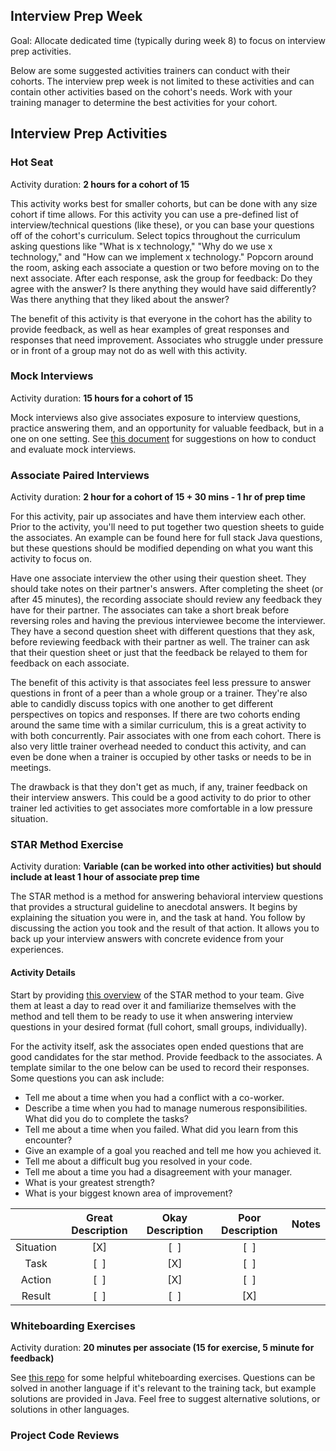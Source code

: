 ## Interview Prep Week

Goal: Allocate dedicated time (typically during week 8) to focus on interview prep activities. 

Below are some suggested activities trainers can conduct with their cohorts. The interview prep week is not limited to these activities and can contain other activities based on the cohort's needs. Work with your training manager to determine the best activities for your cohort.

## Interview Prep Activities

### Hot Seat

Activity duration: **2 hours for a cohort of 15**

This activity works best for smaller cohorts, but can be done with any size cohort if time allows. For this activity you can use a pre-defined list of interview/technical questions (like these), or you can base your questions off of the cohort's curriculum. Select topics throughout the curriculum asking questions like "What is x technology," "Why do we use x technology," and "How can we implement x technology." Popcorn around the room, asking each associate a question or two before moving on to the next associate. After each response, ask the group for feedback: Do they agree with the answer? Is there anything they would have said differently? Was there anything that they liked about the answer?

The benefit of this activity is that everyone in the cohort has the ability to provide feedback, as well as hear examples of great responses and responses that need improvement. Associates who struggle under pressure or in front of a group may not do as well with this activity.

### Mock Interviews 

Activity duration: **15 hours for a cohort of 15**

Mock interviews also give associates exposure to interview questions, practice answering them, and an opportunity for valuable feedback, but in a one on one setting. See [this document](https://revature0-my.sharepoint.com/:w:/r/personal/charles_jester_revature_com/Documents/MockInterviewOutline.docx?d=w5c91cd12f10a41659eb0f67baab08479&csf=1&web=1&e=OZlLGy) for suggestions on how to conduct and evaluate mock interviews.

### Associate Paired Interviews 

Activity duration: **2 hour for a cohort of 15 + 30 mins - 1 hr of prep time**

For this activity, pair up associates and have them interview each other. Prior to the activity, you'll need to put together two question sheets to guide the associates. An example can be found here for full stack Java questions, but these questions should be modified depending on what you want this activity to focus on. 

Have one associate interview the other using their question sheet. They should take notes on their partner's answers. After completing the sheet (or after 45 minutes), the recording associate should review any feedback they have for their partner. The associates can take a short break before reversing roles and having the previous interviewee become the interviewer. They have a second question sheet with different questions that they ask, before reviewing feedback with their partner as well. The trainer can ask that their question sheet or just that the feedback be relayed to them for feedback on each associate.

The benefit of this activity is that associates feel less pressure to answer questions in front of a peer than a whole group or a trainer. They're also able to candidly discuss topics with one another to get different perspectives on topics and responses. If there are two cohorts ending around the same time with a similar curriculum, this is a great activity to with both concurrently. Pair associates with one from each cohort. There is also very little trainer overhead needed to conduct this activity, and can even be done when a trainer is occupied by other tasks or needs to be in meetings.

The drawback is that they don't get as much, if any, trainer feedback on their interview answers. This could be a good activity to do prior to other trainer led activities to get associates more comfortable in a low pressure situation.

### STAR Method Exercise

Activity duration: **Variable (can be worked into other activities) but should include at least 1 hour of associate prep time**

The STAR method is a method for answering behavioral interview questions that provides a structural guideline to anecdotal answers. It begins by explaining the situation you were in, and the task at hand. You follow by discussing the action you took and the result of that action. It allows you to back up your interview answers with concrete evidence from your experiences.

#### Activity Details
Start by providing [this overview](https://revature0-my.sharepoint.com/:b:/r/personal/emily_baillie_revature_com/Documents/Microsoft%20Teams%20Chat%20Files/STAR_Method_Interviews.pdf?csf=1&web=1&e=aO0s1i) of the STAR method to your team. Give them at least a day to read over it and familiarize themselves with the method and tell them to be ready to use it when answering interview questions in your desired format (full cohort, small groups, individually). 

For the activity itself, ask the associates open ended questions that are good candidates for the star method. Provide feedback to the associates. A template similar to the one below can be used to record their responses. Some questions you can ask include:
- Tell me about a time when you had a conflict with a co-worker.
- Describe a time when you had to manage numerous responsibilities. What did you do to complete the tasks?
- Tell me about a time when you failed. What did you learn from this encounter?
- Give an example of a goal you reached and tell me how you achieved it.
- Tell me about a difficult bug you resolved in your code.
- Tell me about a time you had a disagreement with your manager.
- What is your greatest strength?
- What is your biggest known area of improvement?

|  | Great Description | Okay Description | Poor Description | Notes |
| :---: | :---: | :---: | :---: | :---: |
| Situation | [X] | [&nbsp;  ] | [&nbsp;  ] | | 
| Task| [&nbsp;  ] | [X] | [&nbsp;  ] | |
| Action | [&nbsp;  ] | [X] | [&nbsp;  ] | | 
| Result | [&nbsp;  ] | [&nbsp;  ] | [X] | |

### Whiteboarding Exercises

Activity duration: **20 minutes per associate (15 for exercise, 5 minute for feedback)**

See [this repo](https://github.com/carolynrehm/whiteboarding) for some helpful whiteboarding exercises. Questions can be solved in another language if it's relevant to the training tack, but example solutions are provided in Java. Feel free to suggest alternative solutions, or solutions in other languages.

### Project Code Reviews